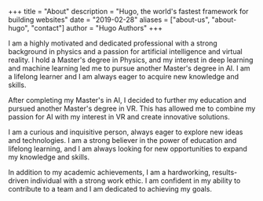 +++
title = "About"
description = "Hugo, the world's fastest framework for building websites"
date = "2019-02-28"
aliases = ["about-us", "about-hugo", "contact"]
author = "Hugo Authors"
+++

I am a highly motivated and dedicated professional with a strong background in physics and a passion for artificial intelligence and virtual reality. I hold a Master's degree in Physics, and my interest in deep learning and machine learning led me to pursue another Master's degree in AI. I am a lifelong learner and I am always eager to acquire new knowledge and skills.

After completing my Master's in AI, I decided to further my education and pursued another Master's degree in VR. This has allowed me to combine my passion for AI with my interest in VR and create innovative solutions.

I am a curious and inquisitive person, always eager to explore new ideas and technologies. I am a strong believer in the power of education and lifelong learning, and I am always looking for new opportunities to expand my knowledge and skills.

In addition to my academic achievements, I am a hardworking, results-driven individual with a strong work ethic. I am confident in my ability to contribute to a team and I am dedicated to achieving my goals.
